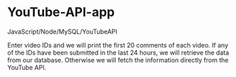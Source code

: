 # YouTube-API-app
JavaScript/Node/MySQL/YouTubeAPI

Enter video IDs and we will print the first 20 comments of each video. 
If any of the IDs have been submitted in the last 24 hours, we will retrieve the data from our database.
Otherwise we will fetch the information directly from the YouTube API.
